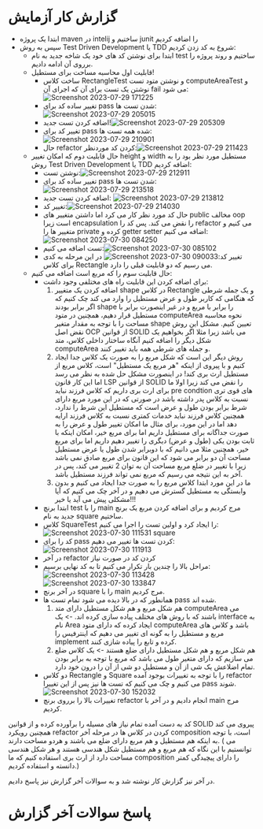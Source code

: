 # گزارش کار آزمایش
- ابتدا یک پروژه maven  در intelij ساختیم و junit را اضافه کردیم
- سپس به روش Test Driven Development یا TDD شروع به کد زدن کردیم:
    - ابتدا برای نوشتن کد های خود یک شاخه جدید به نام test ساختیم و روند پروژه را برروی آن ادامه دادیم.
    - قابلیت اول محاسبه مساحت برای مستطیل!
      - ساخت کلاس RectangleTest و نوشتن متود تست computeAreaTest و نوشتن یک تست برای آن که اجرای آن fail می شود:![Screenshot 2023-07-29 171225](https://github.com/hamedrashidpour/AZ_software_2/assets/45601809/36e8b794-2ec2-46fa-8066-216d03f3c077)
      - تغییر ساده کد برای pass شدن تست ها:![Screenshot 2023-07-29 205015](https://github.com/hamedrashidpour/AZ_software_2/assets/45601809/efd42a25-c85a-4b04-8d98-b92c1580f194)
      - اضافه کردن تست جدید!![Screenshot 2023-07-29 205309](https://github.com/hamedrashidpour/AZ_software_2/assets/45601809/d8623016-8354-4606-9446-fc30e98d5a20)
      - تغییر کد برای pass شده همه تست ها:![Screenshot 2023-07-29 210901](https://github.com/hamedrashidpour/AZ_software_2/assets/45601809/a1dd76d3-eb2d-4ee9-9fe4-725cb92ed0b8)
      - حال refactor کردن کد موردنظر:![Screenshot 2023-07-29 211423](https://github.com/hamedrashidpour/AZ_software_2/assets/45601809/3ff407f4-81d8-4e73-be22-db4ce2fb73f7)
    - حال قابلیت دوم که امکان تغییر height  و width مستطیل مورد نظر بود را به روش Test Driven Development یا TDD اضافه کردیم:
      - نوشتن تست:![Screenshot 2023-07-29 212911](https://github.com/hamedrashidpour/AZ_software_2/assets/45601809/d3c02333-2581-422e-8c10-d38bdd993821)
      - تغییر ساده کد برای pass شدن تست ها:![Screenshot 2023-07-29 213518](https://github.com/hamedrashidpour/AZ_software_2/assets/45601809/fd34322a-9375-4aee-aeb2-e6d35d205a39)
      - اضافه کردن تست جدید: ![Screenshot 2023-07-29 213812](https://github.com/hamedrashidpour/AZ_software_2/assets/45601809/c160b431-31c6-4cd7-bc2e-220ea0da6879)
      - تغییر کد:![Screenshot 2023-07-29 214030](https://github.com/hamedrashidpour/AZ_software_2/assets/45601809/c880024d-90d5-4a76-8451-8307525769ce)
      - حال کد مورد نظر کار می کرد اما داشتن متغییر های public مخالف oop است زیرا encapsulation را نقض می کند. پس کد را refactor می کنیم و متغییر ها را private کرده و getter setter اضافه می کنیم:![Screenshot 2023-07-30 084250](https://github.com/hamedrashidpour/AZ_software_2/assets/45601809/51089fcd-12b3-4435-9181-16a95a6d7c61)
      - تست اضافه می کنیم:![Screenshot 2023-07-30 085102](https://github.com/hamedrashidpour/AZ_software_2/assets/45601809/3809273c-c51d-45d0-b989-79c91b45b5e3)
      - تغییر کد:![Screenshot 2023-07-30 090033](https://github.com/hamedrashidpour/AZ_software_2/assets/45601809/623405e0-4626-4f89-8978-14f9047ff436)
در این مرحله به کدی برای کلاس Rectangle می رسیم که دو قابلیت قبلی را دارد.
    - حال قابلیت سوم را که مربع است اضافه می کنیم:
      - برای اضافه کردن این قابلیت راه های مختلفی وجود داشت:
        1. اضافه کردن یک متغییر shape در کلاس Rectangle و یک جمله شرطی که هنگامی که کاربر طول و عرض مستطیل را وارد می کند چک کنیم که اگر برابر بودند shape را برابر با مربع و در غیر اینصورت برابر با مستطیل قرار دهیم، همچنین در متود computeArea نحوه محاسبه مساحت را با توجه به مقدار متغیر shape تعیین کنیم. مشکل این روش نقض اصل OCP از قوانین SOLID می باشد زیرا مثلا اگر بخواهیم یک شکل دیگر را اضافه کنیم آنگاه ساختار داخلی کلاس، متد computeArea و جمله های شرطی همه باید تغییر کنند.
        2. روش دیگر این است که شکل مربع را به صورت یک کلاس جدا ایجاد کنیم و با پیروی از اینکه "هر مربع یک مستطیل" است، کلاس مربع از مستطیل ارث بری کند! در اینصورت مشکل حل شده به نظر می رسد اما این کار قانون LSP از قوانین SOLID را نقض می کند زیرا اولا ما برای ارث بری داریم که کلاس فرزند نباید pre condtion های قوی تری نسبت به کلاس پدر داشته باشد در صورتی که در این مورد مربع دارای شرط برابر بودن طول و عرض است که مستطیل این شرط را ندارد، همچنین کلاس فرزند نباید خدمات کمتری نسبت به کلاس فرزند ارایه دهد اما در این مورد، برای مثال ما امکان تغییر طول و عرض را به صورت جداگانه برای مستطیل داریم اما برای مربع خیر، امکان اینکه با ثابت بودن یکی (طول و عرض) دیگری را تغییر دهیم داریم اما برای مربع خیر، همچنین مثلا می دانیم که با دوبرابر شدن طول یا عرض مستطیل مساحت آن دو برابر می شود که این قانون برای مربع صادق نمی باشد زیرا با تغییر در ضلع مربع مساحت آن به توان 2 تغییر می کند، پس در آخر به این نتیجه می رسیم که مربع نمی تواند فرزند مستطیل باشد.
        3. ما در این مورد ابتدا کلاس مربع را به صورت جدا ایجاد می کنیم و بدون وابستگی به مستطیل گسترش می دهیم و در آخر چک می کنیم که آیا مشکلی پیش می آید یا خیر!!!
      - ابتدا برنچ test را با main  مرج کردیم و برای اضافه کردن مربع یک برنچ جدید به نام square ساختیم.
      - کلاس SquareTest را ایجاد کرد و اولین تست را اجرا می کنیم:![Screenshot 2023-07-30 111531 square](https://github.com/hamedrashidpour/AZ_software_2/assets/45601809/b197daf6-db5b-4834-8b9a-1c6b828605c5)
      - کد را برای pass کردن تست ها تغییر می دهیم:![Screenshot 2023-07-30 111913](https://github.com/hamedrashidpour/AZ_software_2/assets/45601809/e2383c63-b957-4bf9-baad-b3f979814e4a)
      - در آخر refactor کردن کد در صورت نیاز
      - مراحل بالا را چندین بار تکرار می کنیم تا به کد نهایی برسیم:![Screenshot 2023-07-30 113428](https://github.com/hamedrashidpour/AZ_software_2/assets/45601809/5f837549-1c52-44b4-934f-064a233a3744) ![Screenshot 2023-07-30 133847](https://github.com/hamedrashidpour/AZ_software_2/assets/45601809/bcb031ee-03ee-4bba-9a09-b09b71b5eeac)
      - در آخر برنچ square را با main مرج کردیم.
      - همانطور که در بالا دیده می شود تمام تست ها pass شده اند.
        1. هم شکل مربع و هم شکل مستطیل دارای متد computeArea می باشند که با روش های مختلف پیاده سازی کرده اند.     -> یک interface به نام Area ایجاد کرده که دارای متود computeArea باشد و کلاس های مربع و مستطیل را به گونه ای تغییر می دهیم که اینترفیس را implement کرده و تابع را پیاده شازی کنند.
        2. هم شکل مربع و هم شکل مستطیل دارای ضلع هستند -> یک کلاس ضلع می سازیم که دارای متغیر طول می باشد که مربع با توجه به برابر بودن تمام اضلاعش یک شی از آن و مستطیل دو شی از آن را درون خود دارد.
      - دو کلاس Rectangle و Square را با توجه به تغییرات بوجود آمده refactor می کنیم و چک می کنیم که تست ها نیز پس از این تغییرا pass شوند.![Screenshot 2023-07-30 152032](https://github.com/hamedrashidpour/AZ_software_2/assets/45601809/0a0da6a5-867e-40c2-903a-61d922248bb4)
      - تغییرات بالا را برروی برنچ refactor انجام دادیم و در آخر با main مرج کردیم.
    
کد به دست آمده تمام نیاز های مسیله را برآورده کرده و از قوانین SOLID پیروی می کند همچنین رویکرد refactor کردن در کلاس ها در مرحله آخر composition است، با توجه به اینکه هم مستطیل و هم مربع دارای ضلع می باشند و هردو مساحت دارند. ( می توانستیم با این نگاه که هم مربع و هم مستطیل شکل هندسی هستند و هر شکل هندسی مساحت دارد از ارث بری استفاده کنیم که ما composition را دارای پیچیدگی کمتر دانسته و استفاده کردیم.)

در آخر نیز گزارش کار نوشته شد و به سوالات آخر گزارش نیز پاسخ دادیم.

# پاسخ سوالات آخر گزارش
